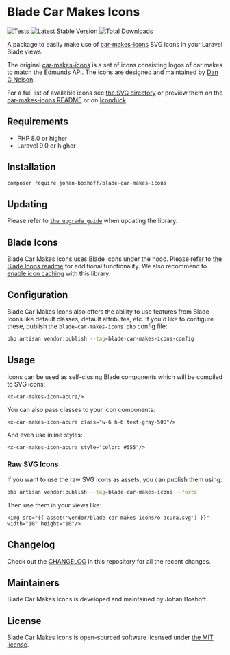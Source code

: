 # Blade Car Makes Icons

<a href="https://github.com/johan-boshoff/blade-car-makes-icons/actions?query=workflow%3ATests">
    <img src="https://github.com/johan-boshoff/blade-car-makes-icons/workflows/Tests/badge.svg" alt="Tests">
</a>
<a href="https://packagist.org/packages/johan-boshoff/blade-car-makes-icons">
    <img src="https://img.shields.io/packagist/v/johan-boshoff/blade-car-makes-icons" alt="Latest Stable Version">
</a>
<a href="https://packagist.org/packages/johan-boshoff/blade-car-makes-icons">
    <img src="https://img.shields.io/packagist/dt/johan-boshoff/blade-car-makes-icons" alt="Total Downloads">
</a>

A package to easily make use of [car-makes-icons](https://github.com/dangnelson/car-makes-icons) SVG icons in your Laravel Blade views.

The original [car-makes-icons](https://github.com/dangnelson/car-makes-icons) is a set of icons consisting logos of car makes to match the Edmunds API. The icons are designed and maintained by [Dan G Nelson](https://github.com/dangnelson).

For a full list of available icons see [the SVG directory](resources/svg) or preview them on the [car-makes-icons README](https://github.com/dangnelson/car-makes-icons/blob/master/README.md) or on [Iconduck](https://iconduck.com/sets/car-company-logos).

## Requirements

- PHP 8.0 or higher
- Laravel 9.0 or higher

## Installation

```bash
composer require johan-boshoff/blade-car-makes-icons
```

## Updating

Please refer to [`the upgrade guide`](https://github.com/blade-ui-kit/blade-icons/blob/1.x/UPGRADE.md) when updating the library.

## Blade Icons

Blade Car Makes Icons uses Blade Icons under the hood. Please refer to [the Blade Icons readme](https://github.com/blade-ui-kit/blade-icons) for additional functionality. We also recommend to [enable icon caching](https://github.com/blade-ui-kit/blade-icons#caching) with this library.

## Configuration

Blade Car Makes Icons also offers the ability to use features from Blade Icons like default classes, default attributes, etc. If you'd like to configure these, publish the `blade-car-makes-icons.php` config file:

```bash
php artisan vendor:publish --tag=blade-car-makes-icons-config
```

## Usage

Icons can be used as self-closing Blade components which will be compiled to SVG icons:

```blade
<x-car-makes-icon-acura/>
```

You can also pass classes to your icon components:

```blade
<x-car-makes-icon-acura class="w-6 h-6 text-gray-500"/>
```

And even use inline styles:

```blade
<x-car-makes-icon-acura style="color: #555"/>
```

### Raw SVG Icons

If you want to use the raw SVG icons as assets, you can publish them using:

```bash
php artisan vendor:publish --tag=blade-car-makes-icons --force
```

Then use them in your views like:

```blade
<img src="{{ asset('vendor/blade-car-makes-icons/o-acura.svg') }}" width="10" height="10"/>
```

## Changelog

Check out the [CHANGELOG](CHANGELOG.md) in this repository for all the recent changes.

## Maintainers

Blade Car Makes Icons is developed and maintained by Johan Boshoff.

## License

Blade Car Makes Icons is open-sourced software licensed under [the MIT license](LICENSE.md).

